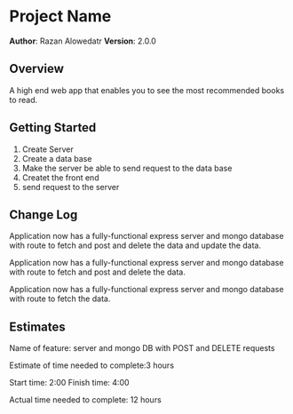 # Project Name

**Author**: Razan Alowedatr
**Version**: 2.0.0

## Overview

A high end web app that enables you to see the most recommended books to read.

## Getting Started

1. Create Server
2. Create a data base
3. Make the server be able to send request to the data base
4. Createt the front end
5. send request to the server



## Change Log

 Application now has a fully-functional express server and mongo database with route to fetch and post and delete the data and update the data.

 Application now has a fully-functional express server and mongo database with route to fetch and post and delete the data.

 Application now has a fully-functional express server and mongo database with route to fetch the data.
 
## Estimates

Name of feature: server and mongo DB with POST and DELETE requests

Estimate of time needed to complete:3 hours

Start time: 2:00
Finish time: 4:00

Actual time needed to complete: 12 hours 

